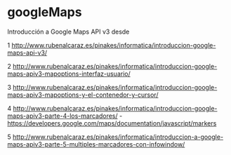 # googleMaps
Introducción a Google Maps API v3 desde 

1 http://www.rubenalcaraz.es/pinakes/informatica/introduccion-google-maps-api-v3/

2 http://www.rubenalcaraz.es/pinakes/informatica/introduccion-google-maps-apiv3-mapoptions-interfaz-usuario/

3 http://www.rubenalcaraz.es/pinakes/informatica/introduccion-google-maps-apiv3-mapoptions-y-el-contenedor-y-cursor/

4 http://www.rubenalcaraz.es/pinakes/informatica/introduccion-google-maps-apiv3-parte-4-los-marcadores/
                 - https://developers.google.com/maps/documentation/javascript/markers
                 
5 http://www.rubenalcaraz.es/pinakes/informatica/introduccion-a-google-maps-apiv3-parte-5-multiples-marcadores-con-infowindow/
